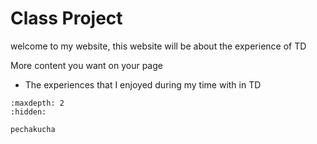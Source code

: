 # Class Project 

welcome to my website, this website will be about the experience of TD 


More content you want on your page
 - The experiences that I enjoyed during my time with in TD 


<!-- use this to make a menu when you add more pages -->
```{toctree}
:maxdepth: 2
:hidden:

pechakucha
```